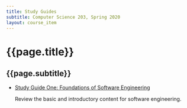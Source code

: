 ```yaml
---
title: Study Guides
subtitle: Computer Science 203, Spring 2020
layout: course_item
---
```


# {{page.title}}
## {{page.subtitle}}

<ul>

<li><a href="https://github.com/Allegheny-Computer-Science-203-S2020/cs203-S2020-sheets/releases/download/cs203S2020-sheets-11.0.0/cs203S2020_studyguide_exam01.pdf">Study Guide One: Foundations of Software Engineering</a> <p>Review the basic and introductory content for software engineering.</p>

</ul>
